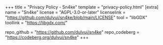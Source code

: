 +++
title = "Privacy Policy - Sn4ke"
template = "privacy-policy.html"
[extra]
name = "Sn4ke"
license = "AGPL-3.0-or-later"
licenselink = "https://github.com/dulvui/sn4ke/blob/main/LICENSE"
tool = "libGDX"
toollink = "https://libgdx.com/"

repo_github = "https://github.com/dulvui/sn4ke"
repo_codeberg = "https://codeberg.org/dulvui/sn4ke"
+++